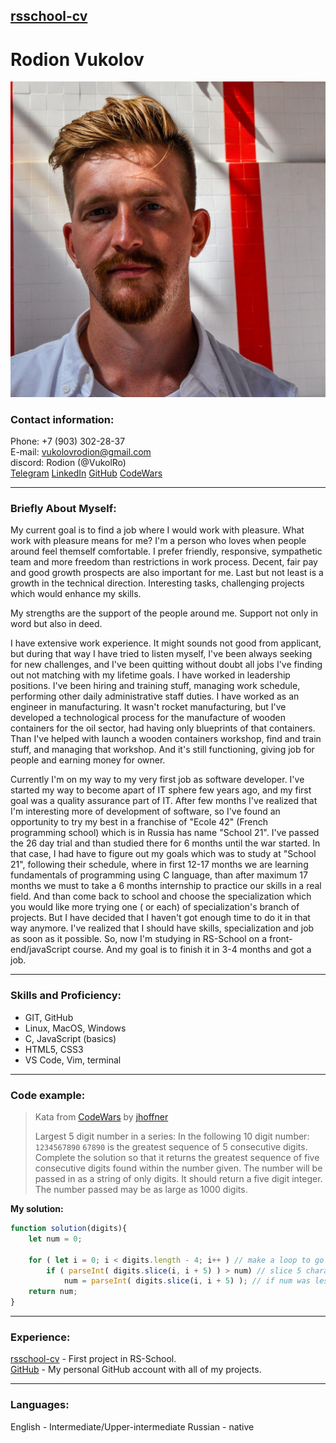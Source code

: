 ## [rsschool-cv](https://github.com/VukolRo/rsschool-cv)

# Rodion Vukolov 
![Rodion Vukolov](imgs/ava.jpg)

### Contact information:

Phone: +7 (903) 302-28-37                                               
E-mail: vukolovrodion@gmail.com                                                
discord: Rodion (@VukolRo)                                                 
[Telegram](https://t.me/moio_imya) [LinkedIn](http://www.linkedin.com/in/rodion-vukolov) [GitHub](https://github.com/VukolRo) [CodeWars](https://www.codewars.com/users/VukolRo)

***

### Briefly About Myself:
My current goal is to find a job where I would work with pleasure. What work with pleasure means for me?
I'm a person who loves when people around feel themself comfortable. I prefer friendly, responsive, sympathetic team and more freedom than restrictions in work process. Decent, fair pay and good growth prospects are also important for me.
Last but not least is a growth in the technical direction. Interesting tasks, challenging projects which would enhance my skills.

My strengths are the support of the people around me. Support not only in word but also in deed.

I have extensive work experience. It might sounds not good from applicant, but during that way I have tried to listen myself, I've been always seeking for new challenges, and I've been quitting without doubt all jobs I've finding out not matching with my lifetime goals.
I have worked in leadership positions. I've been hiring and training stuff, managing work schedule, performing other daily administrative staff duties.
I have worked as an engineer in manufacturing. It wasn't rocket manufacturing, but I've developed a technological process for the manufacture of wooden containers for the oil sector, had having only blueprints of that containers. Than I've helped with launch a wooden containers workshop, find and train stuff, and managing that workshop. And it's still functioning, giving job for people and earning money for owner.

Currently I'm on my way to my very first job as software developer. I've started my way to become apart of IT sphere few years ago, and my first goal was a quality assurance part of IT. After few months I've realized that I'm interesting more of development of software, so I've found an opportunity to try my best in a franchise of "Ecole 42" (French programming school) which is in Russia has name "School 21". I've passed the 26 day trial and than studied there for 6 months until the war started.
In that case, I had have to figure out my goals which was to study at "School 21", following their schedule, where in first 12-17 months we are learning fundamentals of programming using C language, than after maximum 17 months we must to take a 6 months internship to practice our skills in a real field. And than come back to school and choose the specialization which you would like more trying one ( or each) of specialization's branch of projects.
But I have decided that I haven't got enough time to do it in that way anymore. I've realized that I should have skills, specialization and job as soon as it possible. So, now I'm studying in RS-School on a front-end/javaScript course. And my goal is to finish it in 3-4 months and got a job.

***

### Skills and Proficiency:
- GIT, GitHub
- Linux, MacOS, Windows
- C, JavaScript (basics)
- HTML5, CSS3
- VS Code, Vim, terminal

***

### Code example:
> Kata from [CodeWars](https://www.codewars.com/) by [jhoffner](https://www.codewars.com/users/jhoffner)
> 
> Largest 5 digit number in a series:
> In the following 10 digit number: `1234567890`
> `67890` is the greatest sequence of 5 consecutive digits.
> Complete the solution so that it returns the greatest 
> sequence of five consecutive digits found within the number given. 
> The number will be passed in as a string of only digits. 
>It should return a five digit integer. The number passed may be as large as 1000 digits. 

**My solution:**
```js
function solution(digits){
	let num = 0;

	for ( let i = 0; i < digits.length - 4; i++ ) // make a loop to go through digits while we can have 5 digits number from it
		if ( parseInt( digits.slice(i, i + 5) ) > num) // slice 5 characters from string, pars it to Int and compare with num
			num = parseInt( digits.slice(i, i + 5) ); // if num was less than current slice - rewrite num, else - continue the loop
	return num;
}
```
***

### Experience:
[rsschool-cv](https://github.com/VukolRo/rsschool-cv) - First project in RS-School.                          
[GitHub](https://github.com/VukolRo) - My personal GitHub account with all of my projects.

***

### Languages:

English - Intermediate/Upper-intermediate
Russian - native